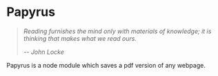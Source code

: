 # Papyrus

> _Reading furnishes the mind only with materials of knowledge; it is thinking that makes what we read ours._
>
>-- _John Locke_

Papyrus is a node module which saves a pdf version of any webpage.